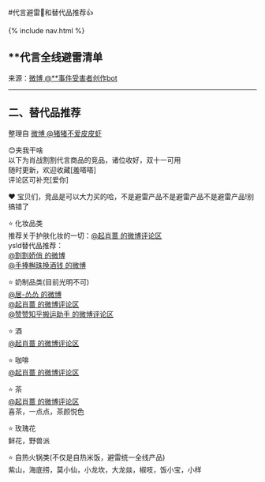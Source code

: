 #代言避雷👋和替代品推荐👍   

{% include nav.html %}  

## **代言全线避雷清单   

来源：[微博 @**事件受害者创作bot](https://m.weibo.cn/status/4559615717021182)     

***  

## 二、替代品推荐    

整理自 [微博 @猪猪不爱皮皮虾](https://m.weibo.cn/7415302407/4559722441869410)          

😊夹我干啥     
以下为肖战割割代言商品的竞品，诸位收好，双十一可用     
随时更新，欢迎收藏[羞嗒嗒]   
评论区可补充[爱你]  

❤️ 宝贝们，竞品是可以大力买的哈，不是避雷产品不是避雷产品不是避雷产品!别搞错了    

⭐ 化妆品类       
推荐关于护肤化妆的一切：[@起肖蔷 的微博评论区](http://t.cn/A62UosGX)       
ysld替代品推荐：      
[@割割娇俏 的微博](http://t.cn/A64XBz5V)      
[@手捧槲珠换酒钱 的微博](http://t.cn/A6bLu605)   

⭐ 奶制品类(目前光明不可)     
[@居-怂怂 的微博](http://t.cn/A6U44Z54)   
[@起肖蔷 的微博评论区](http://t.cn/A6UbIeZK)   
[@赞赞知乎搬运助手 的微博评论区](http://t.cn/A6b9yJUO)     

⭐ 酒         
[@起肖蔷 的微博评论区](http://t.cn/A644u2WF)      

⭐ 咖啡       
[@起肖蔷 的微博评论区](http://t.cn/A644uUf1)      

⭐ 茶      
[@起肖蔷 的微博评论区](http://t.cn/A644gtQ0)      
喜茶，一点点，茶颜悦色     

⭐ 玫瑰花    
鲜花，野兽派     

⭐ 自热火锅类(不仅是自热米饭，避雷统一全线产品)     
紫山，海底捞，莫小仙，小龙坎，大龙燚，椒吱，饭小宝，小样      
